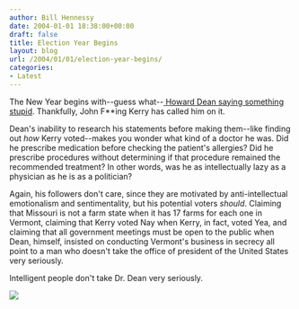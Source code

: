 ```yaml
---
author: Bill Hennessy
date: 2004-01-01 18:38:00+00:00
draft: false
title: Election Year Begins
layout: blog
url: /2004/01/01/election-year-begins/
categories:
- Latest
---
```


The New Year begins with--guess what--[ Howard Dean saying something stupid](https://www.foxnews.com/story/0,2933,107128,00.html). Thankfully, John F**ing Kerry has called him on it.   
  
Dean's inability to research his statements before making them--like finding out _how_ Kerry voted--makes you wonder what kind of a doctor he was. Did he prescribe medication before checking the patient's allergies? Did he prescribe procedures without determining if that procedure remained the recommended treatment? In other words, was he as intellectually lazy as a physician as he is as a politician?   
  
Again, his followers don't care, since they are motivated by anti-intellectual emotionalism and sentimentality, but his potential voters _should_. Claiming that Missouri is not a farm state when it has 17 farms for each one in Vermont, claiming that Kerry voted Nay when Kerry, in fact, voted Yea, and claiming that all government meetings must be open to the public when Dean, himself, insisted on conducting Vermont's business in secrecy all point to a man who doesn't take the office of president of the United States very seriously.   
  
Intelligent people don't take Dr. Dean very seriously.

![](https://blog.billhennessy.com/aggbug.aspx?PostID=816)


